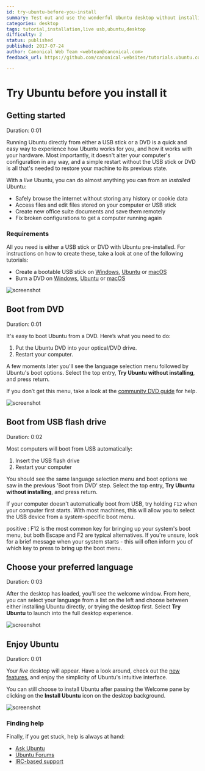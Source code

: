 ```yaml
---
id: try-ubuntu-before-you-install
summary: Test out and use the wonderful Ubuntu desktop without installing anything on your hardware.
categories: desktop
tags: tutorial,installation,live usb,ubuntu,desktop
difficulty: 2
status: published
published: 2017-07-24
author: Canonical Web Team <webteam@canonical.com>
feedback_url: https://github.com/canonical-websites/tutorials.ubuntu.com/issues

---
```


# Try Ubuntu before you install it

## Getting started
Duration: 0:01

Running Ubuntu directly from either a USB stick or a DVD is a quick and easy way to experience how Ubuntu works for you, and how it works with your hardware. Most importantly, it doesn't alter your computer's configuration in any way, and a simple restart without the USB stick or DVD is all that's needed to restore your machine to its previous state.

With a *live* Ubuntu, you can do almost anything you can from an *installed* Ubuntu:

- Safely browse the internet without storing any history or cookie data
- Access files and edit files stored on your computer or USB stick
- Create new office suite documents and save them remotely
- Fix broken configurations to get a computer running again

### Requirements

All you need is either a USB stick or DVD with Ubuntu pre-installed. For instructions on how to create these, take a look at one of the following tutorials:

- Create a bootable USB stick on [Windows][usbwindows], [Ubuntu][usbubuntu] or [macOS][usbmacos]
- Burn a DVD on [Windows][dvdwindows], [Ubuntu][dvdubuntu] or [macOS][dvdmacos]

![screenshot](https://assets.ubuntu.com/v1/0e7183ed-desktop-overview-complete.jpg)

## Boot from DVD
Duration: 0:01

It's easy to boot Ubuntu from a DVD. Here’s what you need to do:

1. Put the Ubuntu DVD into your optical/DVD drive.
1. Restart your computer.

A few moments later you'll see the language selection menu followed by Ubuntu's boot options. Select the top entry, **Try Ubuntu without installing**, and press return.

If you don’t get this menu, take a look at the [community DVD guide][dvdguide] for help.

![screenshot](https://assets.ubuntu.com/v1/12c3e81a-ubuntu-try.png)

## Boot from USB flash drive
Duration: 0:02

Most computers will boot from USB automatically:

1. Insert the USB flash drive
1. Restart your computer

You should see the same language selection menu and boot options we saw in the previous 'Boot from DVD' step. Select the top entry, **Try Ubuntu without installing**, and press return.

If your computer doesn't automatically boot from USB, try holding `F12` when your computer first starts. With most machines, this will allow you to select the USB device from a system-specific boot menu.

positive
: F12 is the most common key for bringing up your system's boot menu, but both Escape and F2 are typical alternatives. If you're unsure, look for a brief message when your system starts - this will often inform you of which key to press to bring up the boot menu.

## Choose your preferred language
Duration: 0:03

After the desktop has loaded, you'll see the welcome window. From here, you can select your language from a list on the left and choose between either installing Ubuntu directly, or trying the desktop first. Select **Try Ubuntu** to launch into the full desktop experience.

![screenshot](https://assets.ubuntu.com/v1/49a92ce6-install_1.jpg)

## Enjoy Ubuntu
Duration: 0:01

Your *live* desktop will appear. Have a look around, check out the [new features][ubuntufeatures], and enjoy the simplicity of Ubuntu's intuitive interface.

You can still choose to install Ubuntu after passing the Welcome pane by clicking on the **Install Ubuntu** icon on the desktop background.

![screenshot](https://assets.ubuntu.com/v1/4688006c-try-ubuntu-16-04.jpg)

### Finding help

Finally, if you get stuck, help is always at hand:

* [Ask Ubuntu][askubuntu]
* [Ubuntu Forums][ubuntuforums]
* [IRC-based support][ircsupport]

<!-- LINKS -->
[usbmacos]: https://tutorials.ubuntu.com/tutorial/tutorial-create-a-usb-stick-on-macos
[usbwindows]: https://tutorials.ubuntu.com/tutorial/tutorial-create-a-usb-stick-on-windows
[usbubuntu]: https://tutorials.ubuntu.com/tutorial/tutorial-create-a-usb-stick-on-ubuntu
[dvdmacos]: https://tutorials.ubuntu.com/tutorial/tutorial-burn-a-dvd-on-macos
[dvdwindows]: https://tutorials.ubuntu.com/tutorial/tutorial-burn-a-dvd-on-windows
[dvdubuntu]: https://tutorials.ubuntu.com/tutorial/tutorial-burn-a-dvd-on-ubuntu
[dvdguide]: https://help.ubuntu.com/community/BootFromCD
[askubuntu]: https://askubuntu.com/
[ubuntuforums]: https://ubuntuforums.org/
[ircsupport]: https://wiki.ubuntu.com/IRC/ChannelList
[ubuntufeatures]: https://www.ubuntu.com/desktop/features

